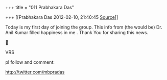 +++
title = "011 Prabhakara Das"

+++
[[Prabhakara Das	2012-02-10, 21:40:45 [Source](https://groups.google.com/g/samskrita/c/8ZPI0eF0CI4)]]



Today is my first day of joining the group. This info from (the would be) Dr. Anil Kumar filled happiness in me . Thank You for sharing this news.



VRS

pl follow and comment:

<http://twitter.com/mbpradas>

  

